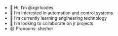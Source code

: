 - 👋 Hi, I’m @xgirlcodes
- 👀 I’m interested in automation and control systems
- 🌱 I’m currently learning engineering technology
- 💞️ I’m looking to collaborate on jr projects 
- 😄 Pronouns: she/her
<!---
xgirlcodes/xgirlcodes is a ✨ special ✨ repository because its `README.md` (this file) appears on your GitHub profile.
You can click the Preview link to take a look at your changes.
--->
